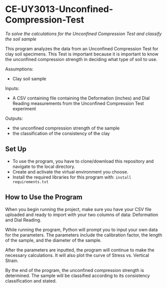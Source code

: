 # CE-UY3013-Unconfined-Compression-Test
*To solve the calculations for the Unconfined Compression Test and classify the soil sample*

This program analyzes the data from an Unconfined Compression Test for clay soil specimens. This Test is important because it is important to know the unconfined compression strength in deciding what type of soil to use.

Assumptions:

* Clay soil sample


Inputs:

* A CSV containing file containing the Deformation (inches) and Dial Reading measurements from the Unconfined Compression Test experiment


Outputs:

* the unconfined compression strength of the sample
* the classification of the consistency of the clay


## Set Up

* To use the program, you have to clone/download this repository and navigate to the local directory.
* Create and activate the virtual environment you choose.
* Install the required libraries for this program with:
` install requirements.txt `


## How to Use the Program

When you begin running the project, make sure you have your CSV file uploaded and ready to import with your two columns of data: Deformation and Dial Reading.

While running the program, Python will prompt you to input your own data for the parameters. The parameters include the calibration factor, the length of the sample, and the diameter of the sample.

After the parameters are inputted, the program will continue to make the necessary calculations. It will also plot the curve of Stress vs. Vertical Strain.

By the end of the program, the unconfined compression strength is determined. The sample will be classified according to its consistency classification and stated.
